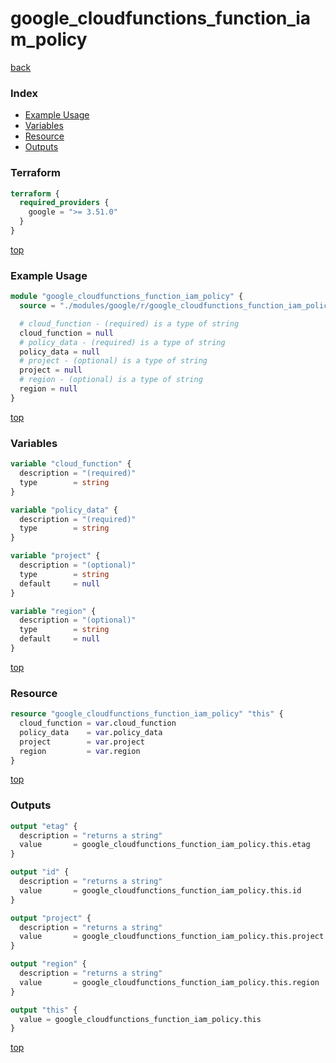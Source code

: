 # google_cloudfunctions_function_iam_policy

[back](../google.md)

### Index

- [Example Usage](#example-usage)
- [Variables](#variables)
- [Resource](#resource)
- [Outputs](#outputs)

### Terraform

```terraform
terraform {
  required_providers {
    google = ">= 3.51.0"
  }
}
```

[top](#index)

### Example Usage

```terraform
module "google_cloudfunctions_function_iam_policy" {
  source = "./modules/google/r/google_cloudfunctions_function_iam_policy"

  # cloud_function - (required) is a type of string
  cloud_function = null
  # policy_data - (required) is a type of string
  policy_data = null
  # project - (optional) is a type of string
  project = null
  # region - (optional) is a type of string
  region = null
}
```

[top](#index)

### Variables

```terraform
variable "cloud_function" {
  description = "(required)"
  type        = string
}

variable "policy_data" {
  description = "(required)"
  type        = string
}

variable "project" {
  description = "(optional)"
  type        = string
  default     = null
}

variable "region" {
  description = "(optional)"
  type        = string
  default     = null
}
```

[top](#index)

### Resource

```terraform
resource "google_cloudfunctions_function_iam_policy" "this" {
  cloud_function = var.cloud_function
  policy_data    = var.policy_data
  project        = var.project
  region         = var.region
}
```

[top](#index)

### Outputs

```terraform
output "etag" {
  description = "returns a string"
  value       = google_cloudfunctions_function_iam_policy.this.etag
}

output "id" {
  description = "returns a string"
  value       = google_cloudfunctions_function_iam_policy.this.id
}

output "project" {
  description = "returns a string"
  value       = google_cloudfunctions_function_iam_policy.this.project
}

output "region" {
  description = "returns a string"
  value       = google_cloudfunctions_function_iam_policy.this.region
}

output "this" {
  value = google_cloudfunctions_function_iam_policy.this
}
```

[top](#index)